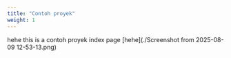 ```yaml
---
title: "Contoh proyek"
weight: 1
---
```


hehe this is a contoh proyek index page
[hehe](./Screenshot from 2025-08-09 12-53-13.png)
